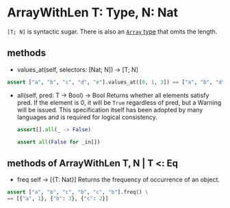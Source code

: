 # ArrayWithLen T: Type, N: Nat

`[T; N]` is syntactic sugar. There is also an [`Array` type](../../../syntax/10_array.md) that omits the length.

## methods

* values_at(self, selectors: [Nat; N]) -> [T; N]

```python
assert ["a", "b", "c", "d", "e"].values_at([0, 1, 3]) == ["a", "b", "d"]
```

* all(self, pred: T -> Bool) -> Bool
    Returns whether all elements satisfy pred.
    If the element is 0, it will be `True` regardless of pred, but a Warning will be issued.
    This specification itself has been adopted by many languages and is required for logical consistency.

    ```python
    assert[].all(_ -> False)
    ```

    ```python
    assert all(False for _in[])
    ```

## methods of ArrayWithLen T, N | T <: Eq

* freq self -> [{T: Nat}]
    Returns the frequency of occurrence of an object.

```python
assert ["a", "b", "c", "b", "c", "b"].freq() \
== [{"a", 1}, {"b": 3}, {"c": 2}]
```